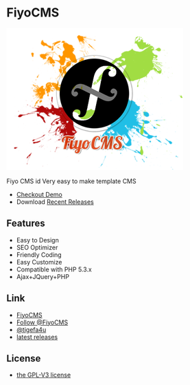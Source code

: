 FiyoCMS
=======

![FiyoCMS](media/images/brush.png "FiyoCMS")

Fiyo CMS id Very easy to make template CMS 

- [Checkout Demo](http://demo.fiyo.org) 
- Download [Recent Releases](http://www.fiyo.org/download)


## Features

- Easy to Design
- SEO Optimizer
- Friendly Coding
- Easy Customize
- Compatible with PHP 5.3.x
- Ajax+JQuery+PHP

## Link

- [FiyoCMS](http://www.fiyo.org)
- [Follow @FiyoCMS](http://twitter.com/FiyoCMS)
- [@tigefa4u](http://tigefa4u.github.io)
- [latest releases](https://sourceforge.net/projects/fiyo-cms/files/)

## License

- [the GPL-V3 license](LICENSE.txt)
